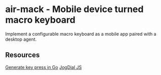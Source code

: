 # air-mack - Mobile device turned macro keyboard

Implement a configurable macro keyboard as a mobile app paired with a desktop agent.

## Resources

[Generate key press in Go](https://github.com/micmonay/keybd_event)
[JogDial JS](https://github.com/ohsiwon/JogDial.js)
